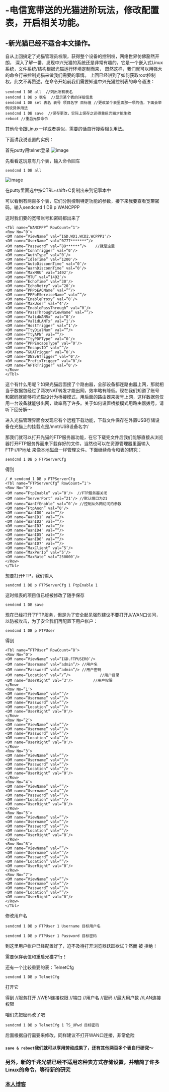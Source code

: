 # -电信宽带送的光猫进阶玩法，修改配置表，开启相关功能。
## -新光猫已经不适合本文操作。
自从上回搞定了光猫管理员权限，获得整个设备的控制权，网络世界仿佛豁然开朗，
深入了解一番，发现中兴光猫的系统还是非常有趣的，它是一个嵌入式Linux系统，文件系统/结构根据光猫运行环境定制而来，
既然这样，我们就可以用强大的命令行来控制光猫来做我们需要的事情。
上回已经讲到了如何获取root控制权，此文不再赘述。在命令开始前我们需要知道中兴光猫控制表的命令语法：


    sendcmd 1 DB all  //列出所有表名
    sendcmd 1 DB p 表名  //显示某个表的详细信息
    sendcmd 1 DB set 表名 表号 项目名字 目标值 //更改某个表里面那一项的值，下面会举例说具体用法
    sendcmd 1 DB save  //保存更改，实际上保存之还得重启光猫才能生效
    reboot //重启光猫命令


其他命令跟Linux一样或者类似，需要的话自行搜索相关用法。

下面讲我说设置的实例：

首先putty用telnet登录
![image](http://139.199.224.79/wp-content/uploads/2017/07/L1-300x190.jpg)



先看看这玩意有几个表，输入命令回车

    sendcmd 1 DB all
  
![image](http://139.199.224.79/wp-content/uploads/2017/07/L2-300x192.jpg)


在putty里面选中按CTRL+shift+C复制出来到记事本中

可以看到有两百多个表，它们分别控制特定功能的参数，接下来我要查看宽带密码，输入sendcmd 1 DB p WANCPPP

这时我们要的宽带账号和密码都出来了

    <Tbl name=”WANCPPP” RowCount=”1″>
    <Row No=”0″>
    <DM name=”ViewName” val=”IGD.WD1.WCD2.WCPPP1″/>
    <DM name=”UserName” val=”0777*******”/>
    <DM name=”Password” val=”89******”/>    //就是这里
    <DM name=”ConnTrigger” val=”0″/>
    <DM name=”AuthType” val=”0″/>
    <DM name=”IdleTime” val=”1200″/>
    <DM name=”AutoDisconnTime” val=”0″/>
    <DM name=”WarnDisconnTime” val=”0″/>
    <DM name=”MaxMRU” val=”1492″/>
    <DM name=”MTU” val=”1492″/>
    <DM name=”EchoTime” val=”30″/>
    <DM name=”EchoRetry” val=”20″/> 
    <DM name=”PPPoEACName” val=””/>
    <DM name=”PPPoEServiceName” val=””/>
    <DM name=”EnableProxy” val=”0″/>
    <DM name=”MaxUser” val=”4″/>
    <DM name=”EnablePassThrough” val=”0″/>
    <DM name=”PassThroughViewName” val=””/>
    <DM name=”ValidWANRx” val=”0″/>
    <DM name=”ValidLANTx” val=”1″/>
    <DM name=”HostTrigger” val=”1″/>
    <DM name=”TtyDialNum” val=””/>
    <DM name=”TtyAPN” val=””/>
    <DM name=”TtyPDPType” val=”0″/>
    <DM name=”PPPEncapsType” val=”0″/>
    <DM name=”EncapsID” val=””/>
    <DM name=”GUATrigger” val=”0″/>
    <DM name=”DNSv6Trigger” val=”0″/>
    <DM name=”PrefixTrigger” val=”0″/>
    <DM name=”AFTRTrigger” val=”0″/>
    </Row>
    </Tbl>

这个有什么用呢？如果光猫后面接了个路由器，全部设备都连路由器上网，那就相当于数据包经过了两次NAT转发才能出网，效率略有降低。现在我们知道了账号和密码就能够将光猫设计为桥接模式，用后面的路由器来拨号上网，这样数据包仅用一台设备就能够出网，效率高了许多。关于如何设置桥接模式用路由器拨号，请听下回分解～

进入光猫管理界面会发现它有个远程下载功能，下载文件保存在外置USB存储设备在光猫上的挂载点是/mnt/USB设备名字/

那我们就可以打开光猫的FTP服务器功能，在它下载完文件后我们能够直接从浏览器打开FTP服务界面来下载存好的文件，当然也可以在资源管理器里面输入FTP://IP地址  来像本地磁盘一样管理文件。下面继续命令和表的研究：

    sendcmd 1 DB p FTPServerCfg

得到

    / # sendcmd 1 DB p FTPServerCfg
    <Tbl name=”FTPServerCfg” RowCount=”1″>
    <Row No=”0″>
    <DM name=”FtpEnable” val=”0″/>  //FTP服务器关闭
    <DM name=”ServerPort” val=”21″/> //默认端口为21
    <DM name=”WanIfEnable” val=”0″/> //控制从外网访问的参数
    <DM name=”FtpAnon” val=”0″/>
    <DM name=”WanID0″ val=””/>
    <DM name=”WanID1″ val=””/>
    <DM name=”WanID2″ val=””/>
    <DM name=”WanID3″ val=””/>
    <DM name=”WanID4″ val=””/>
    <DM name=”WanID5″ val=””/>
    <DM name=”WanID6″ val=””/>
    <DM name=”WanID7″ val=””/>
    <DM name=”MaxClient” val=”5″/>
    <DM name=”MaxPerIp” val=”5″/>
    <DM name=”MaxRate” val=”250000″/>
    </Row>
    </Tbl>

想要打开FTP，我们输入

    sendcmd 1 DB p FTPServerCfg 1 FtpEnable 1

这时候表的项目值已经被修改了随手保存

    sendcmd 1 DB save

现在已经打开了FTP服务，但是为了安全起见强烈建议不要打开从WAN口访问，以防被攻击，为了安全我们再配置下用户帐户：

    sendcmd 1 DB p FTPUser

得到

    <Tbl name=”FTPUser” RowCount=”8″>
    <Row No=”0″>
    <DM name=”ViewName” val=”IGD.FTPUSER0″/>
    <DM name=”Username” val=”admin”/> //用户名
    <DM name=”Password” val=”admin”/> //用户密码
    <DM name=”Location” val=”/”/>             //用户目录
    <DM name=”UserRight” val=”3″/>         //用户权限
    </Row>
    <Row No=”1″>
    <DM name=”ViewName” val=””/>
    <DM name=”Username” val=””/>
    <DM name=”Password” val=””/>
    <DM name=”Location” val=””/>
    <DM name=”UserRight” val=”0″/>
    </Row>
    <Row No=”2″>
    <DM name=”ViewName” val=””/>
    <DM name=”Username” val=””/>
    <DM name=”Password” val=””/>
    <DM name=”Location” val=””/>
    <DM name=”UserRight” val=”0″/>
    </Row>
    <Row No=”3″>
    <DM name=”ViewName” val=””/>
    <DM name=”Username” val=””/>
    <DM name=”Password” val=””/>
    <DM name=”Location” val=””/>
    <DM name=”UserRight” val=”0″/>
    </Row>
    <Row No=”4″>
    <DM name=”ViewName” val=””/>
    <DM name=”Username” val=””/>
    <DM name=”Password” val=””/>
    <DM name=”Location” val=””/>
    <DM name=”UserRight” val=”0″/>
    </Row>
    <Row No=”5″>
    <DM name=”ViewName” val=””/>
    <DM name=”Username” val=””/>
    <DM name=”Password” val=””/>
    <DM name=”Location” val=””/>
    <DM name=”UserRight” val=”0″/>
    </Row>
    <Row No=”6″>
    <DM name=”ViewName” val=””/>
    <DM name=”Username” val=””/>
    <DM name=”Password” val=””/>
    <DM name=”Location” val=””/>
    <DM name=”UserRight” val=”0″/>
    </Row>
    <Row No=”7″>
    <DM name=”ViewName” val=””/>
    <DM name=”Username” val=””/>
    <DM name=”Password” val=””/>
    <DM name=”Location” val=””/>
    <DM name=”UserRight” val=”0″/>
    </Row>
    </Tbl>

修改用户名

    sendcmd 1 DB p FTPUser 1 Username 目标用户名

    sendcmd 1 DB p FTPUser 1 Password 目标密码

到这里用户帐户已经配置好了，迫不及待打开浏览器跃跃欲试？然而 被 拒绝！

需要保存表值和重启光猫才行！

还有一个比较重要的表：TelnetCfg

    sendcmd 1 DB p TelnetCfg

打开它

得到
  	<Tbl name=”TelnetCfg” RowCount=”1″>
  	<Row No=”0″>
  	<DM name=”TS_Enable” val=”1″/> //服务打开
  	<DM name=”Wan_Enable” val=”0″/> //WEN连接权限
  	<DM name=”Lan_Enable” val=”0″/>
  	<DM name=”TS_Port” val=”23″/>      //端口
  	<DM name=”TS_UName” val=”root”/>  //用户名
  	<DM name=”TS_UPwd” val=”Zte521″/> //密码
  	<DM name=”Max_Con_Num” val=”5″/> //最大用户数
  	<DM name=”ProcType” val=”0″/>
  	<DM name=”Lan_EnableAfterOlt” val=”1″/> //LAN连接权限
    <DM name=”WanWebLinkToTS” val=”1″/>
    </Row>
    </Tbl>

咱们先把密码改了吧

    sendcmd 1 DB p TelnetCfg 1 TS_UPwd 目标密码

后面根据自行需要来修改，同样建议不打开WAN口连接，非常危险


#### `save & reboot`我们就可以享用劳动成果了，还有其他两百多个表自行研究～

### 另外，新的千兆光猫已经不适用这种表方式存储设置，并精简了许多Linux的命令，等待新的研究
### [本人博客](http://www.gzjnas.xyz)
